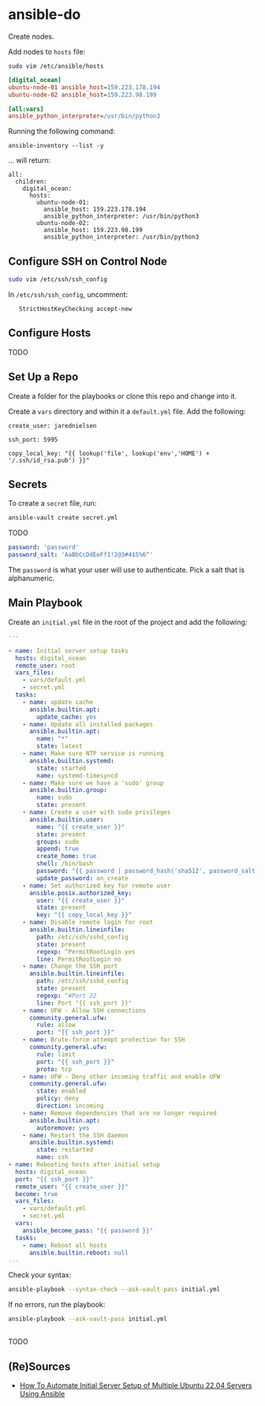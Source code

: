 # ansible-do

Create nodes. 

Add nodes to `hosts` file:
```
sudo vim /etc/ansible/hosts
```

```ini
[digital_ocean]
ubuntu-node-01 ansible_host=159.223.178.194
ubuntu-node-02 ansible_host=159.223.98.199

[all:vars]     
ansible_python_interpreter=/usr/bin/python3
```

Running the following command:
```
ansible-inventory --list -y
```

... will return:
```
all:
  children:
    digital_ocean:
      hosts:
        ubuntu-node-01:
          ansible_host: 159.223.178.194
          ansible_python_interpreter: /usr/bin/python3
        ubuntu-node-02:
          ansible_host: 159.223.98.199
          ansible_python_interpreter: /usr/bin/python3
```

## Configure SSH on Control Node

```sh
sudo vim /etc/ssh/ssh_config
```

In `/etc/ssh/ssh_config`, uncomment:
```
   StrictHostKeyChecking accept-new
```


## Configure Hosts

TODO


## Set Up a Repo

Create a folder for the playbooks or clone this repo and change into it.

Create a `vars` directory and within it a `default.yml` file. Add the following: 
```
create_user: jarednielsen

ssh_port: 5995

copy_local_key: "{{ lookup('file', lookup('env','HOME') + '/.ssh/id_rsa.pub') }}"
```

## Secrets

To create a `secret` file, run:
```sh
ansible-vault create secret.yml
```

TODO 
```yml
password: 'password'
password_salt: 'AaBbCcDdEeFf1!2@3#4$5%6^'
```

The `password` is what your user will use to authenticate. Pick a salt that is alphanumeric. 


## Main Playbook

Create an `initial.yml` file in the root of the project and add the following: 
```yml
---

- name: Initial server setup tasks
  hosts: digital_ocean
  remote_user: root
  vars_files:
    - vars/default.yml
    - secret.yml
  tasks:
    - name: update cache
      ansible.builtin.apt:
        update_cache: yes
    - name: Update all installed packages
      ansible.builtin.apt:
        name: "*"
        state: latest
    - name: Make sure NTP service is running
      ansible.builtin.systemd:
        state: started
        name: systemd-timesyncd
    - name: Make sure we have a 'sudo' group
      ansible.builtin.group:
        name: sudo
        state: present
    - name: Create a user with sudo privileges
      ansible.builtin.user:
        name: "{{ create_user }}"
        state: present
        groups: sudo
        append: true
        create_home: true
        shell: /bin/bash
        password: "{{ password | password_hash('sha512', password_salt) }}"
        update_password: on_create
    - name: Set authorized key for remote user
      ansible.posix.authorized_key:
        user: "{{ create_user }}"
        state: present
        key: "{{ copy_local_key }}"
    - name: Disable remote login for root
      ansible.builtin.lineinfile:
        path: /etc/ssh/sshd_config
        state: present
        regexp: ^PermitRootLogin yes
        line: PermitRootLogin no
    - name: Change the SSH port
      ansible.builtin.lineinfile:
        path: /etc/ssh/sshd_config
        state: present
        regexp: ^#Port 22
        line: Port "{{ ssh_port }}"
    - name: UFW - Allow SSH connections
      community.general.ufw:
        rule: allow
        port: "{{ ssh_port }}"
    - name: Brute-force attempt protection for SSH
      community.general.ufw:
        rule: limit
        port: "{{ ssh_port }}"
        proto: tcp
    - name: UFW - Deny other incoming traffic and enable UFW
      community.general.ufw:
        state: enabled
        policy: deny
        direction: incoming
    - name: Remove dependencies that are no longer required
      ansible.builtin.apt:
        autoremove: yes
    - name: Restart the SSH daemon
      ansible.builtin.systemd:
        state: restarted
        name: ssh
- name: Rebooting hosts after initial setup
  hosts: digital_ocean
  port: "{{ ssh_port }}"
  remote_user: "{{ create_user }}"
  become: true
  vars_files:
    - vars/default.yml
    - secret.yml
  vars:
    ansible_become_pass: "{{ password }}"
  tasks:
    - name: Reboot all hosts
      ansible.builtin.reboot: null
...
```

Check your syntax:
```sh
ansible-playbook --syntax-check --ask-vault-pass initial.yml
```

If no errors, run the playbook:
```sh
ansible-playbook --ask-vault-pass initial.yml
```

## 

TODO 







## (Re)Sources

* [How To Automate Initial Server Setup of Multiple Ubuntu 22.04 Servers Using Ansible](https://www.digitalocean.com/community/tutorials/how-to-automate-initial-server-setup-of-multiple-ubuntu-22-04-servers-using-ansible)

